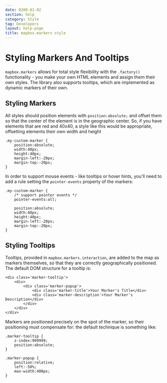 ```yaml
---
date: 0200-01-02
section: help
category: Style
tag: Developers
layout: help-page
title: mapbox.markers style
---
```


# Styling Markers And Tooltips

`mapbox.markers` allows for total style flexibility with the `.factory()` functionality -
you make your own HTML elements and assign them their own styles. The library also supports
tooltips, which are implemented as dynamic markers of their own.

## Styling Markers

All styles should position elements with `position:absolute;` and offset them so that the center
of the element is in the geographic center. So, if you have elements that are red and 40x40, a style
like this would be appropriate, offsetting elements their own width and height

    .my-custom-marker {
        position:absolute;
        width:40px;
        height:40px;
        margin-left:-20px;
        margin-top:-20px;
    }

In order to support mouse events - like tooltips or hover hints, you'll need to add
a rule setting the `pointer-events` property of the markers:

    .my-custom-marker {
        /* support pointer events */
        pointer-events:all;

        position:absolute;
        width:40px;
        height:40px;
        margin-left:-20px;
        margin-top:-20px;
    }

## Styling Tooltips

Tooltips, provided in `mapbox.markers.interaction`, are added to the map as markers themselves, so that they
are correctly geographically positioned. The default DOM structure for a tooltip is:

    <div class='marker-tooltip'>
        <div>
            <div class='marker-popup'>
                <div class='marker-title'>Your Marker's Title</div>
                <div class='marker-description'>Your Marker's Description</div>
            </div>
        </div>
    </div>

Markers are positioned precisely on the spot of the marker, so their positioning must compensate for: the default
technique is something like:

    .marker-tooltip {
        z-index:999999;
        position:absolute;
    }

    .marker-popup {
        position:relative;
        left:-50%;
        max-width:400px;
    }
